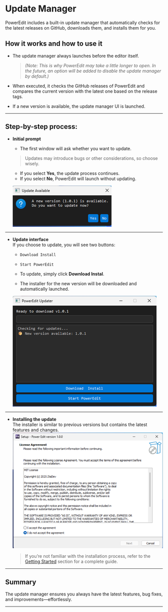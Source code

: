 
# Update Manager

PowerEdit includes a built-in update manager that automatically checks for the latest releases on GitHub, downloads them, and installs them for you.

## How it works and how to use it

- The update manager always launches before the editor itself.  
  > _(Note: This is why PowerEdit may take a little longer to open. In the future, an option will be added to disable the update manager by default.)_

- When executed, it checks the GitHub releases of PowerEdit and compares the current version with the latest one based on the release tags.

- If a new version is available, the update manager UI is launched.

---

## Step-by-step process:

- **Initial prompt**  
   - The first window will ask whether you want to update.  
   > Updates may introduce bugs or other considerations, so choose wisely.

   - If you select **Yes**, the update process continues.
   - If you select **No**, PowerEdit will launch without updating.

	![Update Prompt](assets/images/yesno.png)


---

- **Update interface**  
   If you choose to update, you will see two buttons:
   - `Download Install`
   - `Start PowerEdit`

   - To update, simply click **Download Instal**.
   - The installer for the new version will be downloaded and automatically launched.

	![Update Prompt](assets/images/update_prompt.png)

---

- **Installing the update**  
   The installer is similar to previous versions but contains the latest features and changes.
	   ![Update Prompt](assets/images/installing.png)
   > If you’re not familiar with the installation process, refer to the [Getting Started](../installation//getting_started.md) section for a complete guide.



---

## Summary

The update manager ensures you always have the latest features, bug fixes, and improvements—effortlessly.

---